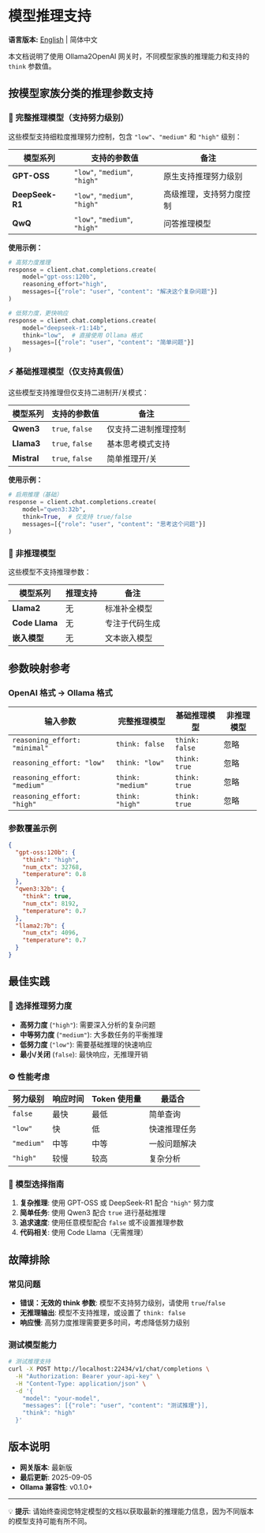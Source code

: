 # 模型推理支持

**语言版本:** [English](MODEL_REASONING_SUPPORT.md) | 简体中文

本文档说明了使用 Ollama2OpenAI 网关时，不同模型家族的推理能力和支持的 `think` 参数值。

## 按模型家族分类的推理参数支持

### 🧠 完整推理模型（支持努力级别）

这些模型支持细粒度推理努力控制，包含 `"low"`、`"medium"` 和 `"high"` 级别：

| 模型系列 | 支持的参数值 | 备注 |
|---------|------------|------|
| **GPT-OSS** | `"low"`, `"medium"`, `"high"` | 原生支持推理努力级别 |
| **DeepSeek-R1** | `"low"`, `"medium"`, `"high"` | 高级推理，支持努力度控制 |
| **QwQ** | `"low"`, `"medium"`, `"high"` | 问答推理模型 |

**使用示例：**
```python
# 高努力度推理
response = client.chat.completions.create(
    model="gpt-oss:120b",
    reasoning_effort="high",
    messages=[{"role": "user", "content": "解决这个复杂问题"}]
)

# 低努力度，更快响应
response = client.chat.completions.create(
    model="deepseek-r1:14b",
    think="low",  # 直接使用 Ollama 格式
    messages=[{"role": "user", "content": "简单问题"}]
)
```

### ⚡ 基础推理模型（仅支持真假值）

这些模型支持推理但仅支持二进制开/关模式：

| 模型系列 | 支持的参数值 | 备注 |
|---------|------------|------|
| **Qwen3** | `true`, `false` | 仅支持二进制推理控制 |
| **Llama3** | `true`, `false` | 基本思考模式支持 |
| **Mistral** | `true`, `false` | 简单推理开/关 |

**使用示例：**
```python
# 启用推理（基础）
response = client.chat.completions.create(
    model="qwen3:32b",
    think=True,  # 仅支持 true/false
    messages=[{"role": "user", "content": "思考这个问题"}]
)
```

### 🚫 非推理模型

这些模型不支持推理参数：

| 模型系列 | 推理支持 | 备注 |
|---------|---------|------|
| **Llama2** | 无 | 标准补全模型 |
| **Code Llama** | 无 | 专注于代码生成 |
| **嵌入模型** | 无 | 文本嵌入模型 |

## 参数映射参考

### OpenAI 格式 → Ollama 格式

| 输入参数 | 完整推理模型 | 基础推理模型 | 非推理模型 |
|---------|------------|------------|----------|
| `reasoning_effort: "minimal"` | `think: false` | `think: false` | 忽略 |
| `reasoning_effort: "low"` | `think: "low"` | `think: true` | 忽略 |
| `reasoning_effort: "medium"` | `think: "medium"` | `think: true` | 忽略 |
| `reasoning_effort: "high"` | `think: "high"` | `think: true` | 忽略 |

### 参数覆盖示例

```json
{
  "gpt-oss:120b": {
    "think": "high",
    "num_ctx": 32768,
    "temperature": 0.8
  },
  "qwen3:32b": {
    "think": true,
    "num_ctx": 8192,
    "temperature": 0.7
  },
  "llama2:7b": {
    "num_ctx": 4096,
    "temperature": 0.7
  }
}
```

## 最佳实践

### 🎯 选择推理努力度

- **高努力度** (`"high"`): 需要深入分析的复杂问题
- **中等努力度** (`"medium"`): 大多数任务的平衡推理  
- **低努力度** (`"low"`): 需要基础推理的快速响应
- **最小/关闭** (`false`): 最快响应，无推理开销

### ⚙️ 性能考虑

| 努力级别 | 响应时间 | Token 使用量 | 最适合 |
|---------|---------|-------------|-------|
| `false` | 最快 | 最低 | 简单查询 |
| `"low"` | 快 | 低 | 快速推理任务 |
| `"medium"` | 中等 | 中等 | 一般问题解决 |
| `"high"` | 较慢 | 较高 | 复杂分析 |

### 🔧 模型选择指南

1. **复杂推理**: 使用 GPT-OSS 或 DeepSeek-R1 配合 `"high"` 努力度
2. **简单任务**: 使用 Qwen3 配合 `true` 进行基础推理
3. **追求速度**: 使用任意模型配合 `false` 或不设置推理参数
4. **代码相关**: 使用 Code Llama（无需推理）

## 故障排除

### 常见问题

- **错误：无效的 think 参数**: 模型不支持努力级别，请使用 `true`/`false`
- **无推理输出**: 模型不支持推理，或设置了 `think: false`
- **响应慢**: 高努力度推理需要更多时间，考虑降低努力级别

### 测试模型能力

```bash
# 测试推理支持
curl -X POST http://localhost:22434/v1/chat/completions \
  -H "Authorization: Bearer your-api-key" \
  -H "Content-Type: application/json" \
  -d '{
    "model": "your-model",
    "messages": [{"role": "user", "content": "测试推理"}],
    "think": "high"
  }'
```

## 版本说明

- **网关版本**: 最新版
- **最后更新**: 2025-09-05
- **Ollama 兼容性**: v0.1.0+

---

💡 **提示**: 请始终查阅您特定模型的文档以获取最新的推理能力信息，因为不同版本的模型支持可能有所不同。